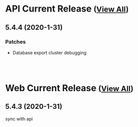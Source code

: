 
# API Current Release <small>([View All](/API.md))</small>
## 5.4.4 (2020-1-31)
### Patches 

- Database export cluster debugging

<br><br>
# Web Current Release <small>([View All](/Web.md))</small>
## 5.4.3 (2020-1-31)
sync with api

  